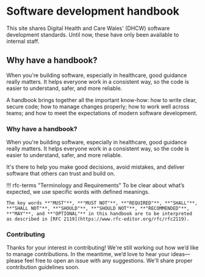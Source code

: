 # Software development handbook

This site shares Digital Health and Care Wales' (DHCW) software development standards.
Until now, these have only been available to internal staff.

## Why have a handbook?

When you're building software, especially in healthcare, good guidance really matters. It helps everyone work in a consistent way, so the code is easier to understand, safer, and more reliable.

A handbook brings together all the important know-how: how to write clear, secure code; how to manage changes properly; how to work well across teams; and how to meet the expectations of modern software development.

### Why have a handbook?

When you're building software, especially in healthcare, good guidance really matters. It helps everyone work in a consistent way, so the code is easier to understand, safer, and more reliable. 

It's there to help you make good decisions, avoid mistakes, and deliver software that others can trust and build on.

!!! rfc-terms "Terminology and Requirements"
    To be clear about what’s expected, we use specific words with defined meanings.

    The key words **"MUST"**, **"MUST NOT"**, **"REQUIRED"**, **"SHALL"**, **"SHALL NOT"**, **"SHOULD"**, **"SHOULD NOT"**, **"RECOMMENDED"**, **"MAY"**, and **"OPTIONAL"** in this handbook are to be interpreted as described in [RFC 2119](https://www.rfc-editor.org/rfc/rfc2119).

### Contributing

Thanks for your interest in contributing! We're still working out how we’d like to manage contributions. In the meantime, we’d love to hear your ideas—please feel free to open an issue with any suggestions. We'll share proper contribution guidelines soon.